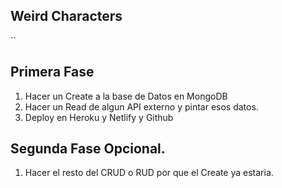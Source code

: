 
## Weird Characters
``

## Primera Fase

1. Hacer un Create a la base de Datos en MongoDB
2. Hacer un Read de algun API externo y pintar esos datos.
3. Deploy en Heroku y Netlify y Github


## Segunda Fase Opcional.
1. Hacer el resto del CRUD o RUD por que el Create ya estaria.
